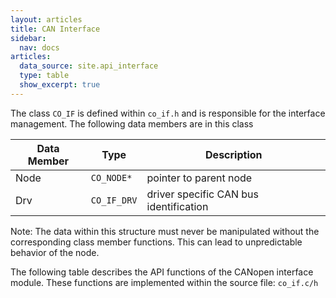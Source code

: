 ```yaml
---
layout: articles
title: CAN Interface
sidebar:
  nav: docs
articles:
  data_source: site.api_interface
  type: table
  show_excerpt: true
---
```


<div class="article__content" markdown="1">

  The class `CO_IF` is defined within `co_if.h` and is responsible for the interface management. The following data members are in this class

  | Data Member | Type | Description |
  | --- | --- | --- |
  | Node | `CO_NODE*` | pointer to parent node |
  | Drv | `CO_IF_DRV` | driver specific CAN bus identification |
  
  Note: The data within this structure must never be manipulated without the corresponding class member functions. This can lead to unpredictable behavior of the node.

  The following table describes the API functions of the CANopen interface module. These functions are implemented within the source file: `co_if.c/h`

</div>
